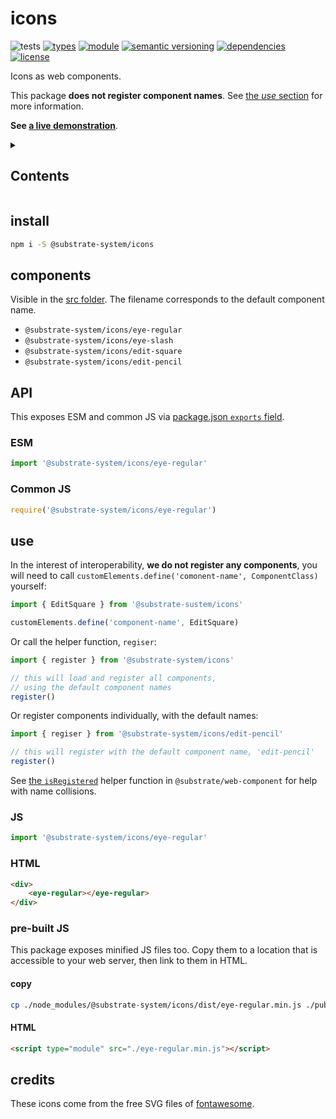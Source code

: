 # icons
![tests](https://github.com/substrate-system/icons/actions/workflows/nodejs.yml/badge.svg)
[![types](https://img.shields.io/npm/types/@substrate-system/icons?style=flat-square)](README.md)
[![module](https://img.shields.io/badge/module-ESM%2FCJS-blue?style=flat-square)](README.md)
[![semantic versioning](https://img.shields.io/badge/semver-2.0.0-blue?logo=semver&style=flat-square)](https://semver.org/)
[![dependencies](https://img.shields.io/badge/dependencies-zero-brightgreen.svg?style=flat-square)](package.json)
[![license](https://img.shields.io/badge/license-MIT-brightgreen.svg?style=flat-square)](LICENSE)

Icons as web components.

This package **does not register component names**. See [the *use* section](#use) for more information.

**See [a live demonstration](https://substrate-system.github.io/icons/)**.

<details><summary><h2>Contents</h2></summary>

<!-- toc -->

- [install](#install)
- [components](#components)
- [API](#api)
  * [ESM](#esm)
  * [Common JS](#common-js)
- [use](#use)
  * [JS](#js)
  * [HTML](#html)
  * [pre-built JS](#pre-built-js)
- [credits](#credits)

<!-- tocstop -->

</details>

## install

```sh
npm i -S @substrate-system/icons
```

## components

Visible in the [src folder](./src/). The filename corresponds to the default component name.

* `@substrate-system/icons/eye-regular`
* `@substrate-system/icons/eye-slash`
* `@substrate-system/icons/edit-square`
* `@substrate-system/icons/edit-pencil`


## API

This exposes ESM and common JS via [package.json `exports` field](https://nodejs.org/api/packages.html#exports).

### ESM
```js
import '@substrate-system/icons/eye-regular'
```

### Common JS
```js
require('@substrate-system/icons/eye-regular')
```

## use
In the interest of interoperability, **we do not register any components**, you will need to call `customElements.define('comonent-name', ComponentClass)` yourself:

```js
import { EditSquare } from '@substrate-sustem/icons'

customElements.define('component-name', EditSquare)
```

Or call the helper function, `regiser`:
```js
import { register } from '@substrate-system/icons'

// this will load and register all components,
// using the default component names
register()
```

Or register components individually, with the default names:
```js
import { regiser } from '@substrate-system/icons/edit-pencil'

// this will register with the default component name, 'edit-pencil'
register()
```

See [the `isRegistered`](https://github.com/substrate-system/web-component#isregistered) helper function in `@substrate/web-component` for help with name collisions.

### JS
```js
import '@substrate-system/icons/eye-regular'
```

### HTML
```html
<div>
    <eye-regular></eye-regular>
</div>
```

### pre-built JS
This package exposes minified JS files too. Copy them to a location that is
accessible to your web server, then link to them in HTML.

#### copy
```sh
cp ./node_modules/@substrate-system/icons/dist/eye-regular.min.js ./public
```

#### HTML
```html
<script type="module" src="./eye-regular.min.js"></script>
```

## credits

These icons come from the free SVG files of [fontawesome](https://fontawesome.com/).
